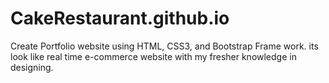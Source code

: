 # CakeRestaurant.github.io
Create Portfolio website using HTML, CSS3, and Bootstrap Frame work. its look like real time e-commerce website with my fresher knowledge in designing.

